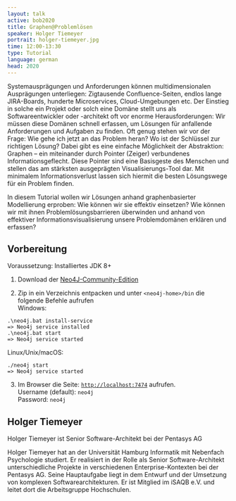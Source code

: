 ```yaml
---
layout: talk
active: bob2020
title: Graphen@Problemlösen
speaker: Holger Tiemeyer
portrait: holger-tiemeyer.jpg
time: 12:00-13:30
type: Tutorial
language: german
head: 2020
---
```


Systemausprägungen und Anforderungen können multidimensionalen
Ausprägungen unterliegen: Zigtausende Confluence-Seiten, endlos lange
JIRA-Boards, hunderte Microservices, Cloud-Umgebungen etc. 
Der Einstieg in solche ein Projekt oder solch eine Domäne stellt uns
als Softwareentwickler oder -architekt oft vor enorme
Herausforderungen: Wir müssen diese Domänen schnell erfassen, um
Lösungen für anfallende Anforderungen und Aufgaben zu finden. Oft
genug stehen wir vor der Frage: Wie gehe ich jetzt an das Problem
heran? Wo ist der Schlüssel zur richtigen Lösung?
Dabei gibt es eine einfache Möglichkeit der Abstraktion: Graphen – ein
miteinander durch Pointer (Zeiger) verbundenes Informationsgeflecht.
Diese Pointer sind eine Basisgeste des Menschen und stellen das am
stärksten ausgeprägten Visualisierungs-Tool dar. Mit minimalem
Informationsverlust lassen sich hiermit die besten Lösungswege für ein
Problem finden.

In diesem Tutorial wollen wir Lösungen anhand graphenbasierter
Modellierung erproben: Wie können wir sie effektiv einsetzen? Wie
können wir mit ihnen Problemlösungsbarrieren überwinden und anhand von
effektiver Informationsvisualisierung unsere Problemdomänen erklären
und erfassen?

## Vorbereitung

Voraussetzung: Installiertes JDK 8+

1. Download der [Neo4J-Community-Edition](https://neo4j.com/download-center/#community)

2. Zip in ein Verzeichnis entpacken und unter `<neo4j-home>/bin` die
   folgende Befehle aufrufen  
   Windows:  
```
.\neo4j.bat install-service
=> Neo4j service installed
.\neo4j.bat start
=> Neo4j service started
```
 Linux/Unix/macOS:
```
./neo4j start
=> Neo4j service started
```
 
3. Im Browser die Seite:
   [`http://localhost:7474`](http://localhost:7474) aufrufen.  
   Username (default): `neo4j`  
   Password: `neo4j`

## Holger Tiemeyer

Holger Tiemeyer ist Senior Software-Architekt bei der Pentasys AG

Holger Tiemeyer hat an der Universität Hamburg Informatik mit
Nebenfach Psychologie studiert.
Er realisiert in der Rolle als Senior Software-Architekt
unterschiedliche Projekte in verschiedenen Enterprise-Kontexten bei
der Pentasys AG. Seine Hauptaufgabe liegt in dem Entwurf und der
Umsetzung von komplexen Softwarearchitekturen. 
Er ist Mitglied im iSAQB e.V. und leitet dort die Arbeitsgruppe
Hochschulen.
